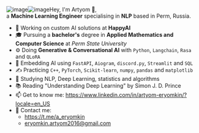 ![image](https://github.com/RakePants/RakePants/assets/43377589/ba86228f-cec2-4bd2-8516-9dffd5c3eefa)![image](https://github.com/RakePants/RakePants/assets/43377589/cb399310-a58f-4594-a9e4-0d1a8e333f8e)Hey, I'm Artyom 👋,  
a **Machine Learning Engineer** specialising in **NLP** based in Perm, Russia.

- 💼 Working on custom AI solutions at **HappyAI**
- 🎓 Pursuing a **bachelor's** degree in **Applied Mathematics and Computer Science** at *Perm State University*
- ⚙️ Doing **Generative & Conversational AI** with `Python`, `Langchain`, `Rasa` and `QLoRA`
- 👾 Embedding AI using `FastAPI`, `Aiogram`, `discord.py`, `Streamlit` and `SQL`
- ✍️ Practicing `C++`, `PyTorch`, `Scikit-learn`, `numpy`, `pandas` and `matplotlib`
- 🌱 Studying NLP, Deep Learning, statistics and algorithms
- 📚 Reading "Understanding Deep Learning" by Simon J. D. Prince
- 📫 Get to know me: https://www.linkedin.com/in/artyom-eryomkin/?locale=en_US
- 📱 Contact me:
  - https://t.me/a_eryomkin
  - eryomkin.artyom2016@gmail.com

